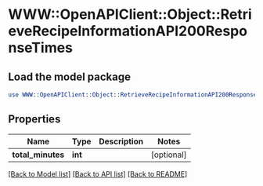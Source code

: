 # WWW::OpenAPIClient::Object::RetrieveRecipeInformationAPI200ResponseTimes

## Load the model package
```perl
use WWW::OpenAPIClient::Object::RetrieveRecipeInformationAPI200ResponseTimes;
```

## Properties
Name | Type | Description | Notes
------------ | ------------- | ------------- | -------------
**total_minutes** | **int** |  | [optional] 

[[Back to Model list]](../README.md#documentation-for-models) [[Back to API list]](../README.md#documentation-for-api-endpoints) [[Back to README]](../README.md)


